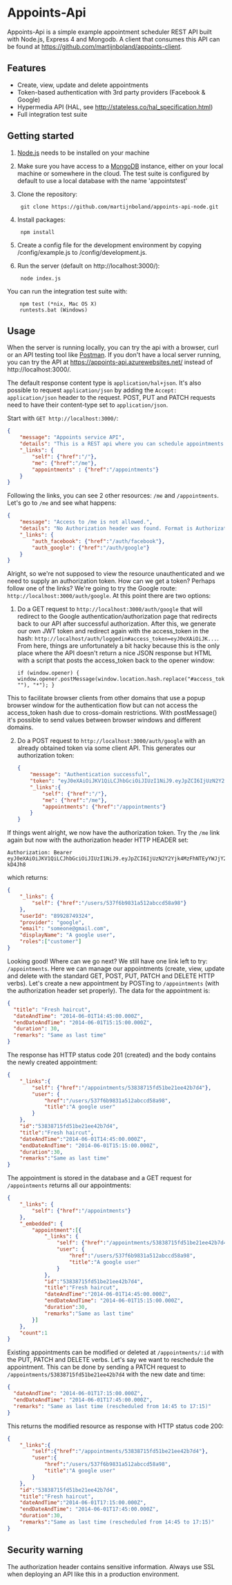 Appoints-Api
============

Appoints-Api is a simple example appointment scheduler REST API built with Node.js, Express 4 and Mongodb. A client that consumes this API can be found at https://github.com/martijnboland/appoints-client.

Features
--------
- Create, view, update and delete appointments
- Token-based authentication with 3rd party providers (Facebook & Google)
- Hypermedia API (HAL, see http://stateless.co/hal_specification.html)
- Full integration test suite

Getting started
---------------
1. [Node.js](http://nodejs.org/) needs to be installed on your machine
2. Make sure you have access to a [MongoDB](http://www.mongodb.org/) instance, either on your local machine or somewhere in the cloud. The test suite is configured by default to use a local database with the name 'appointstest'
3. Clone the repository:

		git clone https://github.com/martijnboland/appoints-api-node.git

4. Install packages:

		npm install

5. Create a config file for the development environment by copying /config/example.js to /config/development.js.
		
6. Run the server (default on http://localhost:3000/):

		node index.js
		
You can run the integration test suite with:

		npm test (*nix, Mac OS X)
		runtests.bat (Windows)

Usage
-----
When the server is running locally, you can try the api with a browser, curl or an API testing tool like [Postman](http://www.getpostman.com/). If you don't have a local server running, you can try the API at https://appoints-api.azurewebsites.net/ instead of http://localhost:3000/.

The default response content type is ```application/hal+json```. It's also possible to request ```application/json``` by adding the ```Accept: application/json``` header to the request. POST, PUT and PATCH requests need to have their content-type set to ```application/json```.

Start with ```GET http://localhost:3000/```:

```json
{
	"message": "Appoints service API",
	"details": "This is a REST api where you can schedule appointments for <insert business here>",
	"_links": {
		"self": {"href":"/"},
		"me": {"href":"/me"},
		"appointments" : {"href":"/appointments"}
	}
}
```
 
Following the links, you can see 2 other resources: ```/me``` and ```/appointments```. Let's go to ```/me``` and see what happens:

```json
{
	"message": "Access to /me is not allowed.",
	"details": "No Authorization header was found. Format is Authorization: Bearer [token]",
	"_links": {
		"auth_facebook": {"href":"/auth/facebook"},
		"auth_google": {"href":"/auth/google"}
	}
}
```

Alright, so we're not supposed to view the resource unauthenticated and we need to supply an authorization token. How can we get a token? Perhaps follow one of the links? We're going to try the Google route: ```http://localhost:3000/auth/google```. At this point there are two options: 

1. Do a GET request to ```http://localhost:3000/auth/google``` that will redirect to the Google authentication/authorization page that redirects back to our API after successful authorization. After this, we generate our own JWT token and redirect again with the access_token in the hash: ```http://localhost/auth/loggedin#access_token=eyJ0eXAiOiJK...```. From here, things are unfortunately a bit hacky because this is the only place where the API doesn't return a nice JSON response but HTML with a script that posts the access_token back to the opener window:

    ```
    if (window.opener) { window.opener.postMessage(window.location.hash.replace("#access_token=", ""), "*"); }
    ```
This to facilitate browser clients from other domains that use a popup browser window for the authentication flow but can not access the access_token hash due to cross-domain restrictions. With postMessage() it's possible to send values between browser windows and different domains. 

2. Do a POST request to ```http://localhost:3000/auth/google``` with an already obtained token via some client API. This generates our authorization token:

    ```json
    {
    	"message": "Authentication successful",
    	"token": "eyJ0eXAiOiJKV1QiLCJhbGciOiJIUzI1NiJ9.eyJpZCI6IjUzN2Y2Yjk4MzFhNTEyYWJjY2Q1OGE5OCIsImVtYWlsIjoibWFydGlqbmJvbGFuZEBnbWFpbC5jb20iLCJkaXNwbGF5TmFtZSI6Ik1hcnRpam4gQm9sYW5kIiwicm9sZXMiOlsiY3VzdG9tZXIiXSwiaWF0IjoxNDAxMTI3NTYxLCJleHAiOjE0MDExMzExNjF9.eFjb_mQ413Dz8YUorVREuCYDvHrrZRopg89m-kD4Jh8",
    	"_links":{
    		"self": {"href":"/"},
    		"me": {"href":"/me"},
    		"appointments": {"href":"/appointments"}
    	}
    }
    ```

If things went alright, we now have the authorization token. Try the ```/me``` link again but now with the authorization header HTTP HEADER set: 

```
Authorization: Bearer eyJ0eXAiOiJKV1QiLCJhbGciOiJIUzI1NiJ9.eyJpZCI6IjUzN2Y2Yjk4MzFhNTEyYWJjY2Q1OGE5OCIsImVtYWlsIjoibWFydGlqbmJvbGFuZEBnbWFpbC5jb20iLCJkaXNwbGF5TmFtZSI6Ik1hcnRpam4gQm9sYW5kIiwicm9sZXMiOlsiY3VzdG9tZXIiXSwiaWF0IjoxNDAxMTI3NTYxLCJleHAiOjE0MDExMzExNjF9.eFjb_mQ413Dz8YUorVREuCYDvHrrZRopg89m-kD4Jh8
```

which returns:

```json
{
	"_links": {
		"self": {"href":"/users/537f6b9831a512abccd58a98"}
	},
	"userId": "89928749324",
	"provider": "google",
	"email": "someone@gmail.com",
	"displayName": "A google user",
	"roles":["customer"]
}
```

Looking good! Where can we go next? We still have one link left to try: ```/appointments```. Here we can manage our appointments (create, view, update and delete with the standard GET, POST, PUT, PATCH and DELETE HTTP verbs). 
Let's create a new appointment by POSTing to ```/appointments``` (with the authorization header set properly). The data for the appointment is:

```json
{
  "title": "Fresh haircut",
  "dateAndTime": "2014-06-01T14:45:00.000Z",
  "endDateAndTime": "2014-06-01T15:15:00.000Z",
  "duration": 30,
  "remarks": "Same as last time"
}
```

The response has HTTP status code 201 (created) and the body contains the newly created appointment:

```json
{
	"_links":{
		"self": {"href":"/appointments/53838715fd51be21ee42b7d4"},
		"user": {
			"href":"/users/537f6b9831a512abccd58a98",
			"title":"A google user"
		}
	},
	"id":"53838715fd51be21ee42b7d4",
	"title":"Fresh haircut",
	"dateAndTime":"2014-06-01T14:45:00.000Z",
	"endDateAndTime": "2014-06-01T15:15:00.000Z",
	"duration":30,
	"remarks":"Same as last time"
}
```

The appointment is stored in the database and a GET request for ```/appointments``` returns all our appointments:

```json
{
	"_links": {
		"self": {"href":"/appointments"}
	},
	"_embedded": {
		"appointment":[{
			"_links": {
				"self": {"href":"/appointments/53838715fd51be21ee42b7d4"},
				"user": {
					"href":"/users/537f6b9831a512abccd58a98",
					"title":"A google user"
				}
			},
			"id":"53838715fd51be21ee42b7d4",
			"title":"Fresh haircut",
			"dateAndTime":"2014-06-01T14:45:00.000Z",
			"endDateAndTime": "2014-06-01T15:15:00.000Z",
			"duration":30,
			"remarks":"Same as last time"
		}]
	},
	"count":1
}
```

Existing appointments can be modified or deleted at ```/appointments/:id``` with the PUT, PATCH and DELETE verbs. Let's say we want to reschedule the appointment. This can be done by sending a PATCH request to ```/appointments/53838715fd51be21ee42b7d4``` with the new date and time:

```json
{
  "dateAndTime": "2014-06-01T17:15:00.000Z",
  "endDateAndTime": "2014-06-01T17:45:00.000Z",
  "remarks": "Same as last time (rescheduled from 14:45 to 17:15)"
}
```

This returns the modified resource as response with HTTP status code 200:

```json
{
	"_links":{
		"self":{"href":"/appointments/53838715fd51be21ee42b7d4"},
		"user":{
			"href":"/users/537f6b9831a512abccd58a98",
			"title":"A google user"
		}
	},
	"id":"53838715fd51be21ee42b7d4",
	"title":"Fresh haircut",
	"dateAndTime":"2014-06-01T17:15:00.000Z",
	"endDateAndTime": "2014-06-01T17:45:00.000Z",
	"duration":30,
	"remarks":"Same as last time (rescheduled from 14:45 to 17:15)"
}
```

Security warning
----------------
The authorization header contains sensitive information. Always use SSL when deploying an API like this in a production environment.
